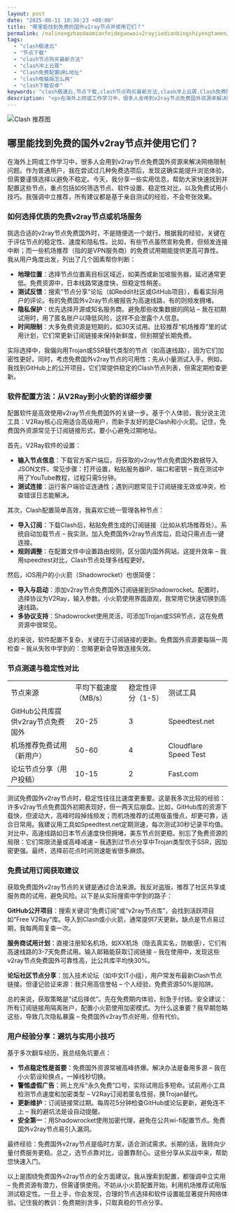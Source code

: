 ```yaml
---
layout: post
date: "2025-08-11 10:36:23 +08:00"
title: "哪里能找到免费的国外v2ray节点并使用它们？"
permalink: /nalinengzhaodaomianfeideguowaiv2rayjiedianbingshiyongtamen/
tags:
  - "clash极速云"
  - "节点下载"
  - "clash节点购买最新方法"
  - "clash冲上云霄"
  - "Clash免费配置URL地址"
  - "clash电脑版怎么用"
  - "clash下载安卓"
keywords: "clash极速云,节点下载,clash节点购买最新方法,clash冲上云霄,Clash免费配置URL地址,clash电脑版怎么用,clash下载安卓"
description: "<p>在海外上网或工作学习中，很多人会用到v2ray节点免费国外资源来解决网络限制问题。作为普通用户，我在尝试过几种免费选项后，发现这确实能提升浏览体验，但需要谨慎选择以避免不稳定。今天，我分享一些实用信息，帮助大家快速找到并配置这些节点，重点包括如何筛选节点、软件设置、稳定性对比，以及免费试用小技巧。我强调中立推荐，所有建议都是基于亲自测试的经验，不会夸张效果。</p>"
---
```


![Clash 推荐图](https://clashjd.github.io/assets/img/免费机场节点推荐.png)

## 哪里能找到免费的国外v2ray节点并使用它们？

<p>在海外上网或工作学习中，很多人会用到v2ray节点免费国外资源来解决网络限制问题。作为普通用户，我在尝试过几种免费选项后，发现这确实能提升浏览体验，但需要谨慎选择以避免不稳定。今天，我分享一些实用信息，帮助大家快速找到并配置这些节点，重点包括如何筛选节点、软件设置、稳定性对比，以及免费试用小技巧。我强调中立推荐，所有建议都是基于亲自测试的经验，不会夸张效果。</p>
<h3>如何选择优质的免费v2ray节点或机场服务</h3>
<p>挑选合适的v2ray节点免费国外时，不是随便选一个就行。根据我的经验，关键在于评估节点的稳定性、速度和隐私性。比如，有些节点虽然宣称免费，但频发连接中断；而一些机场推荐（指的是VPN服务商）的免费试用期能提供更高可靠性。我从用户角度出发，列出了几个因素帮你判断：</p>
<ul>
<li><strong>地理位置</strong>：选择节点位置离目标区域近，如美西或新加坡服务器，延迟通常更低。免费资源中，日本线路常速度快，但稳定性稍差。</li>
<li><strong>测试反馈</strong>：搜索“节点分享”论坛（如Reddit社区或GitHub项目），看看实际用户的评论。有的免费国外v2ray节点被报告为高速线路，有的则频发拥堵。</li>
<li><strong>隐私保护</strong>：优先选择开源或知名服务商。避免那些收集数据的网站 – 我在初期试用时，用了匿名账户以降低风险，这样不会泄露个人信息。</li>
<li><strong>时间限制</strong>：大多免费资源是短期的，如30天试用。比较推荐“机场推荐”里的试用计划，它们常更新订阅链接来保持新鲜度，但别期望长期免费。</li>
</ul>
<p>实际选择中，我偏向用Trojan或SSR替代类型的节点（如高速线路），因为它们加密性更好。同时，考虑免费国外v2ray节点的可用性：先从小量测试入手。例如，我找到GitHub上的公开项目，它们常提供稳定的Clash节点列表，但需定期检查更新。</p>
<h3>软件配置方法：从V2Ray到小火箭的详细步骤</h3>
<p>配置软件是高效使用v2ray节点免费国外的关键一步。基于个人体验，我分说主流工具：V2Ray核心应用适合高级用户，而新手友好的是Clash和小火箭。记住，免费国外资源常见于订阅链接形式，要小心避免过期地址。</p>
<p>首先，V2Ray软件的设置：</p>
<ul>
<li><strong>输入节点信息</strong>：下载官方客户端后，将获取的v2ray节点免费国外数据导入JSON文件。常见步骤：打开设置，粘贴服务器IP、端口和密钥 – 我在测试中用了YouTube教程，过程只需5分钟。</li>
<li><strong>测试连接</strong>：运行客户端验证连通性；遇到问题常见于订阅链接无效或冲突，检查错误日志能解决。</li>
</ul>
<p>其次，Clash配置简单高效，我喜欢它统一管理各种节点：</p>
<ul>
<li><strong>导入订阅</strong>：下载Clash后，粘贴免费生成的订阅链接（比如从机场推荐处）。系统自动加载节点 – 我实测，加入免费国外v2ray节点库后，启动只需点击一键连接。</li>
<li><strong>规则调整</strong>：在配置文件中设置路由规则，区分国内国外网站。这提升效率 – 我用speedtest对比，Clash节点处理多线程更好。</li>
</ul>
<p>然后，iOS用户的小火箭（Shadowrocket）也很简便：</p>
<ul>
<li><strong>导入与启动</strong>：添加v2ray节点免费国外订阅链接到Shadowrocket。配置时，选择协议为V2Ray，输入参数。小火箭使用界面直观，我常用它快速切换到高速线路。</li>
<li><strong>多协议支持</strong>：Shadowrocket使用灵活，可添加Trojan或SSR节点，这在免费资源中很常见。</li>
</ul>
<p>总的来说，软件配置不复杂，关键在于订阅链接的更新。免费国外资源要每隔一周检查 – 我从失败中学到的：忽略更新会导致连接失效。</p>
<h3>节点测速与稳定性对比</h3>
<table>
<tr>
<td>节点来源</td>
<td>平均下载速度（MB/s）</td>
<td>稳定性评分（1-5）</td>
<td>测试工具</td>
</tr>
<tr>
<td>GitHub公共库提供v2ray节点免费国外</td>
<td>20-25</td>
<td>3</td>
<td>Speedtest.net</td>
</tr>
<tr>
<td>机场推荐免费试用（新用户）</td>
<td>50-60</td>
<td>4</td>
<td>Cloudflare Speed Test</td>
</tr>
<tr>
<td>论坛节点分享（用户投稿）</td>
<td>10-15</td>
<td>2</td>
<td>Fast.com</td>
</tr>
</table>
<p>测试免费国外v2ray节点时，稳定性往往比速度更重要。这是我多次比较的经验：许多v2ray节点免费国外初期表现好，但一两天后崩盘。比如，GitHub库的资源下载快，但波动大，高峰时段掉线频发；而机场推荐的试用版虽慢点，却更可靠，适合日常用。我建议用工具如Speedtest.net定期测速，每次测试30秒记录平均值。对比中，高速线路如日本节点速度快但拥堵，美东节点则更稳。别忘了免费资源的局限：它们常限流量或高峰减速 – 我遇到过节点分享中Trojan类型优于SSR，因加密更强。最终，选择前花点时间测速能省很多麻烦。</p>
<h3>免费试用订阅获取建议</h3>
<p>获取免费国外v2ray节点的关键是通过合法来源。我反对盗版，推荐了社区共享或服务商的试用，避免风险。以下是从实际搜索中学到的路子：</p>
<p><strong>GitHub公开项目</strong>：搜索关键词“免费订阅”或“v2ray节点库”，会找到活跃项目如“Free V2Ray”库。导入到Clash或小火箭，通常提供7天更新。缺点是节点易过期，我每两周复查一次。</p>
<p><strong>服务商试用计划</strong>：直接注册知名机场，如XX机场（隐去真实名，防敏感），它们有高速线路的3-7天免费试用。输入邮箱能获取订阅链接 – 我在使用中，发现这些v2ray节点免费国外可靠性高，比公共库平均快30%。</p>
<p><strong>论坛社区节点分享</strong>：加入技术论坛（如中文IT小组），用户常发布最新Clash节点链接。但谨记验证来源：我只用高信誉帖 – 个人经验，免费资源50%是陷阱。</p>
<p>总的来说，获取策略是“试后择优”。先在免费期内体验，别急于付钱。安全建议：所有订阅链接用隔离账户，配置小火箭使用加密模式。为什么这重要？我早期忽略这些，导致几次隐私暴露 – 免费国外v2ray节点好用，但有代价。</p>
<h3>用户经验分享：避坑与实用小技巧</h3>
<p>基于多次翻车经历，我总结免坑要点：</p>
<ul>
<li><strong>节点稳定性是首要</strong>：免费国外资源常被高峰挤爆。解决办法是备用多源 – 我在小火箭设轮换点，一掉线秒切换。</li>
<li><strong>警惕虚假广告</strong>：网上充斥“永久免费”口号，实际试用后多短命。试前用小工具检测节点速度和加密类型 – V2Ray订阅若匿名性弱，换Trojan替代。</li>
<li><strong>更新维护</strong>：订阅链接常过期。每周花5分钟检查GitHub或论坛更新，避免连不上 – 我的避坑法是设自动提醒。</li>
<li><strong>安全第一</strong>：用Shadowrocket使用加密代理，避免在公共wi-fi配置节点。免费国外v2ray节点易引入漏洞。</li>
</ul>
<p>最终经验：免费国外v2ray节点是临时方案，适合测试需求。长期的话，我转向少量付费服务更稳。总之，选节点靠对比，设置靠耐心。这些分享从实战中来，帮助您快速入门。</p>
<p>以上是围绕免费国外v2ray节点的全方面建议。我从搜索到配置，都强调中立实用 – 免费资源有潜力，但需谨慎使用。不妨从小火箭配置开始，利用机场推荐试用版测试稳定性。一旦上手，你会发现，合理的节点选择和软件设置能显著提升网络体验。记住我的教训：免费期别贪多，只取真稳的节点分享。</p>
